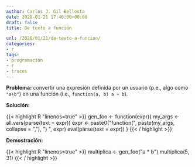 ```yaml
---
author: Carlos J. Gil Bellosta
date: 2020-01-21 17:46:00+00:00
draft: false
title: De texto a función

url: /2020/01/21/de-texto-a-funcion/
categories:
- r
tags:
- programación
- r
- trucos
---
```


**Problema:** convertir una expresión definida por un usuario (p.e., algo como `"a+b"`) en una función (i.e., `function(a, b) a + b`).

**Solución:**

{{< highlight R "linenos=true" >}}
    gen_foo <- function(expr){
        my_args <- all.vars(parse(text = expr))
        expr <- paste0("function(",
                       paste(my_args, collapse = ","),
                       ") ", expr)
        eval(parse(text = expr))
    }
{{< / highlight >}}

**Demostración:**

{{< highlight R "linenos=true" >}}
    multiplica <- gen_foo("a * b")
    multiplica(5, 31)
{{< / highlight >}}